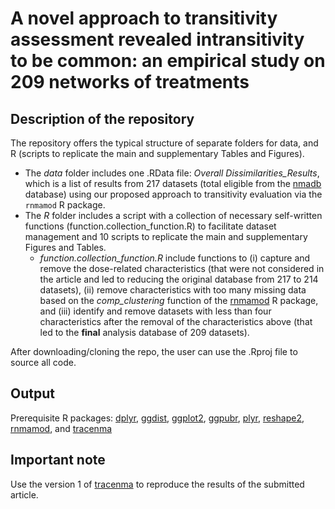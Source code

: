 # A novel approach to transitivity assessment revealed intransitivity to be common: an empirical study on 209 networks of treatments

## Description of the repository

The repository offers the typical structure of separate folders for data, and R (scripts to replicate the main and supplementary Tables and Figures).
* The _data_ folder includes one .RData file: _Overall Dissimilarities_Results_, which is a list of results from 217 datasets (total eligible from the [nmadb](https://CRAN.R-project.org/package=nmadb) database) using our proposed approach to transitivity evaluation via the `rnmamod` R package. 
* The _R_ folder includes a script with a collection of necessary self-written functions (function.collection_function.R) to facilitate dataset management and 10 scripts to replicate the main and supplementary Figures and Tables. 
  * _function.collection_function.R_ include functions to (i) capture and remove the
  dose-related characteristics (that were not considered in the article and led to reducing the
  original database from 217 to 214 datasets), (ii) remove characteristics with too many missing
  data based on the _comp_clustering_ function of the [rnmamod](https://CRAN.R-project.org/package=rnmamod) R package, and (iii) identify
  and remove datasets with less than four characteristics after the removal of the
  characteristics above (that led to the __final__ analysis database of 209 datasets).

After downloading/cloning the repo, the user can use the .Rproj file to source all code.

## Output 

Prerequisite R packages: [dplyr](https://CRAN.R-project.org/package=dplyr), 
[ggdist](https://CRAN.R-project.org/package=ggdist),
[ggplot2]( https://CRAN.R-project.org/package=ggplot2),
[ggpubr](https://cran.r-project.org/web/packages/ggpubr/),
[plyr](https://CRAN.R-project.org/package=plyr),
[reshape2](https://CRAN.R-project.org/package=reshape2),
[rnmamod](https://CRAN.R-project.org/package=rnmamod), and
[tracenma](https://CRAN.R-project.org/package=tracenma)

## Important note

Use the version 1 of [tracenma](https://CRAN.R-project.org/package=tracenma) to reproduce the results
of the submitted article.
